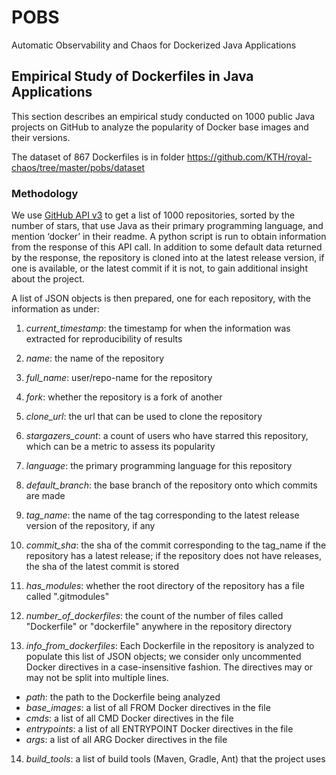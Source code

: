 # POBS
Automatic Observability and Chaos for Dockerized Java Applications

## Empirical Study of Dockerfiles in Java Applications

This section describes an empirical study conducted on 1000 public Java projects on GitHub to analyze the popularity of Docker base images and their versions.

The dataset of 867 Dockerfiles is in folder <https://github.com/KTH/royal-chaos/tree/master/pobs/dataset>

### Methodology

We use [GitHub API v3](https://developer.github.com/v3/) to get a list of 1000 repositories, sorted by the number of stars, that use Java as their primary programming language, and mention ‘docker’ in their readme.
A python script is run to obtain information from the response of this API call.
In addition to some default data returned by the response, the repository is cloned into at the latest release version, if one is available, or the latest commit if it is not, to gain additional insight about the project.

A list of JSON objects is then prepared, one for each repository, with the information as under:
1. _current_timestamp_: the timestamp for when the information was extracted for reproducibility of results

2. _name_: the name of the repository

3. _full_name_: user/repo-name for the repository

4. _fork_: whether the repository is a fork of another

5. _clone_url_: the url that can be used to clone the repository

6. _stargazers_count_: a count of users who have starred this repository, which can be a metric to assess its popularity

7. _language_: the primary programming language for this repository

8. _default_branch_: the base branch of the repository onto which commits are made

9. _tag_name_: the name of the tag corresponding to the latest release version of the repository, if any

10. _commit_sha_: the sha of the commit corresponding to the tag_name if the repository has a latest release; if the repository does not have releases, the sha of the latest commit is stored

11. _has_modules_: whether the root directory of the repository has a file called ".gitmodules"

12. _number_of_dockerfiles_: the count of the number of files called "Dockerfile" or "dockerfile" anywhere in the repository directory

13. _info_from_dockerfiles_: Each Dockerfile in the repository is analyzed to populate this list of JSON objects; we consider only uncommented Docker directives in a case-insensitive fashion. The directives may or may not be split into multiple lines.
  * _path_: the path to the Dockerfile being analyzed
  * _base_images_: a list of all FROM Docker directives in the file
  * _cmds_: a list of all CMD Docker directives in the file
  * _entrypoints_: a list of all ENTRYPOINT Docker directives in the file
  * _args_: a list of all ARG Docker directives in the file

14. _build_tools_: a list of build tools (Maven, Gradle, Ant) that the project uses
